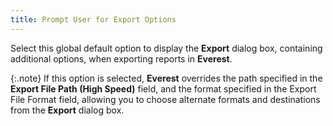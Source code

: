 ```yaml
---
title: Prompt User for Export Options
---
```



Select this global default option to display the **Export**  dialog box, containing additional options, when exporting reports in **Everest**.


{:.note}
If this option is selected, **Everest**  overrides the path specified in the **Export 
 File Path (High Speed)** field, and the format specified in the Export  File Format field, allowing you to choose alternate formats and destinations  from the **Export** dialog box.
